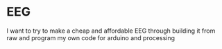# EEG
I want to try to make a cheap and affordable EEG through building it from raw and program my own code for arduino and processing
